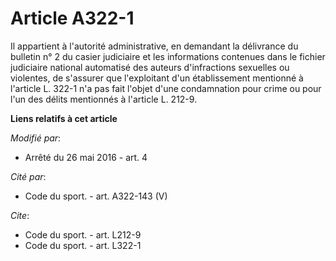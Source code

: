 # Article A322-1

Il appartient à l'autorité administrative, en demandant la délivrance du bulletin n° 2 du casier judiciaire et les
informations contenues dans le fichier judiciaire national automatisé des auteurs d'infractions sexuelles ou violentes, de
s'assurer que l'exploitant d'un établissement mentionné à l'article L. 322-1 n'a pas fait l'objet d'une condamnation pour
crime ou pour l'un des délits mentionnés à l'article L. 212-9.

**Liens relatifs à cet article**

_Modifié par_:

  - Arrêté du 26 mai 2016 - art. 4

_Cité par_:

  - Code du sport. - art. A322-143 (V)

_Cite_:

  - Code du sport. - art. L212-9
  - Code du sport. - art. L322-1
